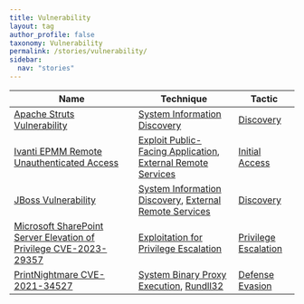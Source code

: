```yaml
---
title: Vulnerability
layout: tag
author_profile: false
taxonomy: Vulnerability
permalink: /stories/vulnerability/
sidebar:
  nav: "stories"
---
```


| Name        | Technique   | Tactic       |
| ----------- | ----------- |--------------|
| [Apache Struts Vulnerability](/stories/apache_struts_vulnerability/) | [System Information Discovery](/tags/#system-information-discovery) | [Discovery](/tags/#discovery) |
| [Ivanti EPMM Remote Unauthenticated Access](/stories/ivanti_epmm_remote_unauthenticated_access/) | [Exploit Public-Facing Application](/tags/#exploit-public-facing-application), [External Remote Services](/tags/#external-remote-services) | [Initial Access](/tags/#initial-access) |
| [JBoss Vulnerability](/stories/jboss_vulnerability/) | [System Information Discovery](/tags/#system-information-discovery), [External Remote Services](/tags/#external-remote-services) | [Discovery](/tags/#discovery) |
| [Microsoft SharePoint Server Elevation of Privilege CVE-2023-29357](/stories/microsoft_sharepoint_server_elevation_of_privilege_cve-2023-29357/) | [Exploitation for Privilege Escalation](/tags/#exploitation-for-privilege-escalation) | [Privilege Escalation](/tags/#privilege-escalation) |
| [PrintNightmare CVE-2021-34527](/stories/printnightmare_cve-2021-34527/) | [System Binary Proxy Execution](/tags/#system-binary-proxy-execution), [Rundll32](/tags/#rundll32) | [Defense Evasion](/tags/#defense-evasion) |